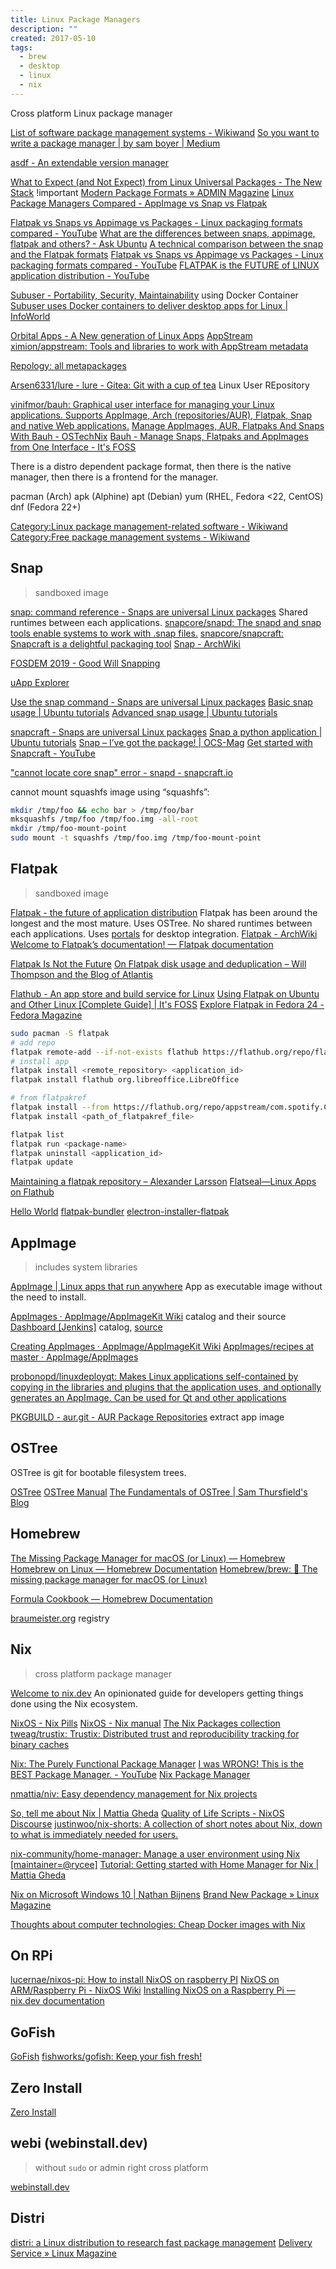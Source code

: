 ```yaml
---
title: Linux Package Managers
description: ""
created: 2017-05-10
tags:
  - brew
  - desktop
  - linux
  - nix
---
```


Cross platform Linux package manager

[List of software package management systems - Wikiwand](https://www.wikiwand.com/en/List_of_software_package_management_systems)
[So you want to write a package manager | by sam boyer | Medium](https://medium.com/@sdboyer/so-you-want-to-write-a-package-manager-4ae9c17d9527)

[asdf - An extendable version manager](https://asdf-vm.com/#/)

[What to Expect (and Not Expect) from Linux Universal Packages - The New Stack](https://thenewstack.io/expect-not-expect-linux-universal-packages/) !important
[Modern Package Formats » ADMIN Magazine](http://www.admin-magazine.com/Archive/2018/45/Flatpak-Snap-and-AppImage)
[Linux Package Managers Compared - AppImage vs Snap vs Flatpak](https://www.ostechnix.com/linux-package-managers-compared-appimage-vs-snap-vs-flatpak/)

[Flatpak vs Snaps vs Appimage vs Packages - Linux packaging formats compared - YouTube](https://www.youtube.com/watch?v=9HuExVD56Bo)
[What are the differences between snaps, appimage, flatpak and others? - Ask Ubuntu](https://askubuntu.com/questions/866511/what-are-the-differences-between-snaps-appimage-flatpak-and-others)
[A technical comparison between the snap and the Flatpak formats](https://readyspace.com.hk/a-technical-comparison-between-the-snap-and-the-flatpak-formats/)
[Flatpak vs Snaps vs Appimage vs Packages - Linux packaging formats compared - YouTube](https://www.youtube.com/watch?v=9HuExVD56Bo)
[FLATPAK is the FUTURE of LINUX application distribution - YouTube](https://www.youtube.com/watch?v=zs9QpPKDw74)

[Subuser - Portability, Security, Maintainability](http://subuser.org/) using Docker Container
[Subuser uses Docker containers to deliver desktop apps for Linux | InfoWorld](http://www.infoworld.com/article/3088574/desktop-apps/subuser-uses-docker-containers-to-deliver-desktop-apps-for-linux.html)

[Orbital Apps - A New generation of Linux Apps](https://www.orbital-apps.com/)
[AppStream](https://www.freedesktop.org/wiki/Distributions/AppStream/)
[ximion/appstream: Tools and libraries to work with AppStream metadata](https://github.com/ximion/appstream)

[Repology: all metapackages](https://repology.org/)

[Arsen6331/lure - lure - Gitea: Git with a cup of tea](https://gitea.arsenm.dev/Arsen6331/lure) Linux User REpository

[vinifmor/bauh: Graphical user interface for managing your Linux applications. Supports AppImage, Arch (repositories/AUR), Flatpak, Snap and native Web applications.](https://github.com/vinifmor/bauh)
[Manage AppImages, AUR, Flatpaks And Snaps With Bauh - OSTechNix](https://ostechnix.com/manage-appimages-aur-flatpaks-and-snaps-with-bauh/)
[Bauh - Manage Snaps, Flatpaks and AppImages from One Interface - It's FOSS](https://itsfoss.com/bauh-package-manager/)

There is a distro dependent package format, then there is the native manager, then there is a frontend for the manager.

pacman (Arch)
apk (Alphine)
apt (Debian)
yum (RHEL, Fedora <22, CentOS)
dnf (Fedora 22+)

[Category:Linux package management-related software - Wikiwand](https://www.wikiwand.com/en/Category:Linux_package_management-related_software)
[Category:Free package management systems - Wikiwand](https://www.wikiwand.com/en/Category:Free_package_management_systems)

## Snap

> sandboxed image

[snap: command reference - Snaps are universal Linux packages](https://snapcraft.io/docs/reference/snap-command) Shared runtimes between each applications.
[snapcore/snapd: The snapd and snap tools enable systems to work with .snap files.](https://github.com/snapcore/snapd)
[snapcore/snapcraft: Snapcraft is a delightful packaging tool](https://github.com/snapcore/snapcraft)
[Snap - ArchWiki](https://wiki.archlinux.org/title/Snap)

[FOSDEM 2019 - Good Will Snapping](https://fosdem.org/2019/schedule/event/behind_snapcraft/)

[uApp Explorer](https://uappexplorer.com/apps?type=snappy)

[Use the snap command - Snaps are universal Linux packages](https://snapcraft.io/docs/core/usage)
[Basic snap usage | Ubuntu tutorials](https://tutorials.ubuntu.com/tutorial/basic-snap-usage#0)
[Advanced snap usage | Ubuntu tutorials](https://tutorials.ubuntu.com/tutorial/advanced-snap-usage#0)

[snapcraft - Snaps are universal Linux packages](http://snapcraft.io/)
[Snap a python application | Ubuntu tutorials](https://tutorials.ubuntu.com/tutorial/snap-python-app#0)
[Snap – I’ve got the package! | OCS-Mag](http://www.ocsmag.com/2016/05/14/snap-ive-got-the-package/)
[Get started with Snapcraft - YouTube](https://www.youtube.com/watch?v=ZsUV9xnrkTA)

["cannot locate core snap" error - snapd - snapcraft.io](https://forum.snapcraft.io/t/cannot-locate-core-snap-error/)

cannot mount squashfs image using “squashfs”:

```sh
mkdir /tmp/foo && echo bar > /tmp/foo/bar
mksquashfs /tmp/foo /tmp/foo.img -all-root
mkdir /tmp/foo-mount-point
sudo mount -t squashfs /tmp/foo.img /tmp/foo-mount-point
```

## Flatpak

> sandboxed image

[Flatpak - the future of application distribution](http://flatpak.org/)
Flatpak has been around the longest and the most mature. Uses OSTree. No shared runtimes between each applications.
Uses [portals](https://github.com/flatpak/flatpak/wiki/Portals) for desktop integration.
[Flatpak - ArchWiki](https://wiki.archlinux.org/title/Flatpak)
[Welcome to Flatpak’s documentation! — Flatpak documentation](http://docs.flatpak.org/en/latest/index.html)

[Flatpak Is Not the Future](https://ludocode.com/blog/flatpak-is-not-the-future)
[On Flatpak disk usage and deduplication – Will Thompson and the Blog of Atlantis](https://blogs.gnome.org/wjjt/2021/11/24/on-flatpak-disk-usage-and-deduplication/)

[Flathub - An app store and build service for Linux](https://flathub.org/home)
[Using Flatpak on Ubuntu and Other Linux [Complete Guide] | It's FOSS](https://itsfoss.com/flatpak-guide/)
[Explore Flatpak in Fedora 24 - Fedora Magazine](https://fedoramagazine.org/explore-flatpak-fedora-24/)

```sh
sudo pacman -S flatpak
# add repo
flatpak remote-add --if-not-exists flathub https://flathub.org/repo/flathub.flatpakrepo
# install app
flatpak install <remote_repository> <application_id>
flatpak install flathub org.libreoffice.LibreOffice

# from flatpakref
flatpak install --from https://flathub.org/repo/appstream/com.spotify.Client.flatpakref
flatpak install <path_of_flatpakref_file>

flatpak list
flatpak run <package-name>
flatpak uninstall <application_id>
flatpak update
```

[Maintaining a flatpak repository – Alexander Larsson](https://blogs.gnome.org/alexl/2017/02/10/maintaining-a-flatpak-repository/)
[Flatseal—Linux Apps on Flathub](https://flathub.org/apps/details/com.github.tchx84.Flatseal)

[Hello World](http://flatpak.org/hello-world.html)
[flatpak-bundler](https://www.npmjs.com/package/flatpak-bundler)
[electron-installer-flatpak](https://www.npmjs.com/package/electron-installer-flatpak)

## AppImage

> includes system libraries

[AppImage | Linux apps that run anywhere](http://appimage.org/)
App as executable image without the need to install.

[AppImages · AppImage/AppImageKit Wiki](https://github.com/AppImage/AppImageKit/wiki/AppImages) catalog and their source
[Dashboard [Jenkins]](http://aci.pangea.pub/) catalog, [source](https://github.com/appimage-packages)

[Creating AppImages · AppImage/AppImageKit Wiki](https://github.com/AppImage/AppImageKit/wiki/Creating-AppImages)
[AppImages/recipes at master · AppImage/AppImages](https://github.com/AppImage/AppImages/tree/master/recipes)

[probonopd/linuxdeployqt: Makes Linux applications self-contained by copying in the libraries and plugins that the application uses, and optionally generates an AppImage. Can be used for Qt and other applications](https://github.com/probonopd/linuxdeployqt)

[PKGBUILD - aur.git - AUR Package Repositories](https://aur.archlinux.org/cgit/aur.git/tree/PKGBUILD?h=simplest-file-renamer-bin) extract app image

## OSTree

OSTree is git for bootable filesystem trees.

[OSTree](https://ostree.readthedocs.io/en/latest/)
[OSTree Manual](https://developer.gnome.org/ostree/stable/)
[The Fundamentals of OSTree | Sam Thursfield's Blog](https://samthursfield.wordpress.com/2014/01/16/the-fundamentals-of-ostree/)

## Homebrew

[The Missing Package Manager for macOS (or Linux) — Homebrew](https://brew.sh/)
[Homebrew on Linux — Homebrew Documentation](https://docs.brew.sh/Homebrew-on-Linux)
[Homebrew/brew: 🍺 The missing package manager for macOS (or Linux)](https://github.com/Homebrew/brew)

[Formula Cookbook — Homebrew Documentation](https://docs.brew.sh/Formula-Cookbook)

[braumeister.org](http://braumeister.org/) registry

## Nix

> cross platform package manager

[Welcome to nix.dev](https://nix.dev/) An opinionated guide for developers getting things done using the Nix ecosystem.

[NixOS - Nix Pills](https://nixos.org/guides/nix-pills/index.html)
[NixOS - Nix manual](https://nixos.org/manual/nix/stable/)
[The Nix Packages collection](https://nixos.org/nixpkgs/)
[tweag/trustix: Trustix: Distributed trust and reproducibility tracking for binary caches](https://github.com/tweag/trustix)

[Nix: The Purely Functional Package Manager](https://nixos.org/nix/)
[I was WRONG! This is the BEST Package Manager. - YouTube](https://www.youtube.com/watch?v=Ty8C2B910EI)
[Nix Package Manager](https://christitus.com/nix-package-manager/)

[nmattia/niv: Easy dependency management for Nix projects](https://github.com/nmattia/niv)

[So, tell me about Nix | Mattia Gheda](https://ghedam.at/15490/so-tell-me-about-nix)
[Quality of Life Scripts - NixOS Discourse](https://discourse.nixos.org/t/quality-of-life-scripts/2673)
[justinwoo/nix-shorts: A collection of short notes about Nix, down to what is immediately needed for users.](https://github.com/justinwoo/nix-shorts)

[nix-community/home-manager: Manage a user environment using Nix [maintainer=@rycee]](https://github.com/nix-community/home-manager)
[Tutorial: Getting started with Home Manager for Nix | Mattia Gheda](https://ghedam.at/24353/tutorial-getting-started-with-home-manager-for-nix)

[Nix on Microsoft Windows 10 | Nathan Bijnens](https://nathan.gs/2019/04/12/nix-on-windows/)
[Brand New Package » Linux Magazine](https://www.linux-magazine.com/Issues/2021/248/Nix-and-NixOS)

[Thoughts about computer technologies: Cheap Docker images with Nix](http://lethalman.blogspot.com/2016/04/cheap-docker-images-with-nix_15.html?m=1)

## On RPi

[lucernae/nixos-pi: How to install NixOS on raspberry PI](https://github.com/lucernae/nixos-pi)
[NixOS on ARM/Raspberry Pi - NixOS Wiki](https://nixos.wiki/wiki/NixOS_on_ARM/Raspberry_Pi)
[Installing NixOS on a Raspberry Pi — nix.dev documentation](https://nix.dev/tutorials/installing-nixos-on-a-raspberry-pi)

## GoFish

[GoFish](https://gofi.sh/index.html)
[fishworks/gofish: Keep your fish fresh!](https://github.com/fishworks/gofish)

## Zero Install

[Zero Install](https://0install.net/)

## webi (webinstall.dev)

> without `sudo` or admin right
> cross platform

[webinstall.dev](https://webinstall.dev/)

## Distri

[distri: a Linux distribution to research fast package management](https://distr1.org/)
[Delivery Service » Linux Magazine](https://www.linux-magazine.com/Issues/2021/247/Distri)
